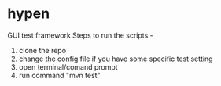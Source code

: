 # hypen
GUI test framework
Steps to run the scripts -
1. clone the repo
2. change the config file if you have some specific test setting
3. open terminal/comand prompt
4. run command "mvn test"
